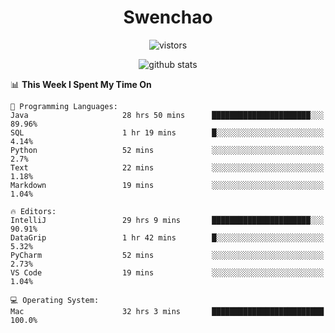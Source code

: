 <h1 align="center">Swenchao</h3>

<p align="center">
  <img src="https://visitor-badge.glitch.me/badge?page_id=Swenchao" alt="vistors" />
</p>

<p align="center">
  <img src="https://github-readme-stats.vercel.app/api?username=Swenchao&count_private=true&show_icons=true&theme=vue-dark&hide_title=true" alt="github stats" />
</p>

<!--START_SECTION:waka-->
📊 **This Week I Spent My Time On** 

```text
💬 Programming Languages: 
Java                     28 hrs 50 mins      ██████████████████████░░░   89.96% 
SQL                      1 hr 19 mins        █░░░░░░░░░░░░░░░░░░░░░░░░   4.14% 
Python                   52 mins             ░░░░░░░░░░░░░░░░░░░░░░░░░   2.7% 
Text                     22 mins             ░░░░░░░░░░░░░░░░░░░░░░░░░   1.18% 
Markdown                 19 mins             ░░░░░░░░░░░░░░░░░░░░░░░░░   1.04%

🔥 Editors: 
IntelliJ                 29 hrs 9 mins       ██████████████████████░░░   90.91% 
DataGrip                 1 hr 42 mins        █░░░░░░░░░░░░░░░░░░░░░░░░   5.32% 
PyCharm                  52 mins             ░░░░░░░░░░░░░░░░░░░░░░░░░   2.73% 
VS Code                  19 mins             ░░░░░░░░░░░░░░░░░░░░░░░░░   1.04%

💻 Operating System: 
Mac                      32 hrs 3 mins       █████████████████████████   100.0%

```


<!--END_SECTION:waka-->
